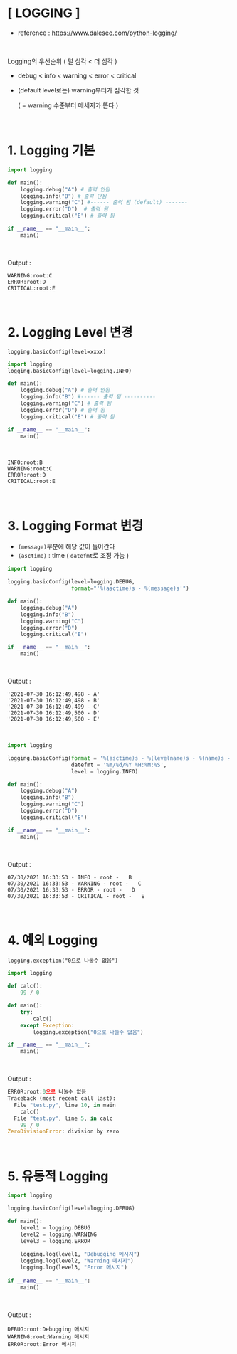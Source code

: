 # [ LOGGING ]

- reference : https://www.daleseo.com/python-logging/

<br>

Logging의 우선순위 ( 덜 심각 < 더 심각 )

- debug < info < warning < error < critical

- (default level로는) warning부터가 심각한 것

  ( = warning 수준부터 메세지가 뜬다 )

<br>

# 1. Logging 기본

```python
import logging

def main():    
    logging.debug("A") # 출력 안됨
    logging.info("B") # 출력 안됨
    logging.warning("C") #------ 출력 됨 (default) -------
    logging.error("D")  # 출력 됨
    logging.critical("E") # 출력 됨

if __name__ == "__main__":
    main()
```

<br>

Output :

```
WARNING:root:C
ERROR:root:D
CRITICAL:root:E
```

<br>

# 2. Logging Level 변경

`logging.basicConfig(level=xxxx)`

```python
import logging
logging.basicConfig(level=logging.INFO)

def main():    
    logging.debug("A") # 출력 안됨
    logging.info("B") #------ 출력 됨 ----------
    logging.warning("C") # 출력 됨
    logging.error("D") # 출력 됨
    logging.critical("E") # 출력 됨

if __name__ == "__main__":
    main()
```

<br>

```
INFO:root:B
WARNING:root:C
ERROR:root:D
CRITICAL:root:E
```

<br>

# 3. Logging Format 변경

- `(message)`부분에 해당 값이 들어간다
- `(asctime)` : time ( `datefmt`로 조정 가능 )

```python
import logging

logging.basicConfig(level=logging.DEBUG,
                    format="'%(asctime)s - %(message)s'")

def main():    
    logging.debug("A") 
    logging.info("B") 
    logging.warning("C")
    logging.error("D") 
    logging.critical("E")

if __name__ == "__main__":
    main()
```

<br>

Output :

```
'2021-07-30 16:12:49,498 - A'
'2021-07-30 16:12:49,498 - B'
'2021-07-30 16:12:49,499 - C'
'2021-07-30 16:12:49,500 - D'
'2021-07-30 16:12:49,500 - E'
```

<br>

```python
import logging

logging.basicConfig(format = '%(asctime)s - %(levelname)s - %(name)s - %(message)s', 
                    datefmt = '%m/%d/%Y %H:%M:%S',
                    level = logging.INFO)

def main():    
    logging.debug("A") 
    logging.info("B") 
    logging.warning("C")
    logging.error("D") 
    logging.critical("E")

if __name__ == "__main__":
    main()
```

<br>

Output :

```
07/30/2021 16:33:53 - INFO - root -   B
07/30/2021 16:33:53 - WARNING - root -   C
07/30/2021 16:33:53 - ERROR - root -   D
07/30/2021 16:33:53 - CRITICAL - root -   E
```

<br>

# 4. 예외 Logging

`logging.exception("0으로 나눌수 없음")` 

```python
import logging

def calc():
    99 / 0

def main():
    try:
        calc()
    except Exception:
        logging.exception("0으로 나눌수 없음")

if __name__ == "__main__":
    main()
```

<br>

Output :

```python
ERROR:root:0으로 나눌수 없음
Traceback (most recent call last):
  File "test.py", line 10, in main
    calc()
  File "test.py", line 5, in calc
    99 / 0
ZeroDivisionError: division by zero
```

<br>

# 5. 유동적 Logging

```python
import logging

logging.basicConfig(level=logging.DEBUG)

def main():
    level1 = logging.DEBUG
    level2 = logging.WARNING
    level3 = logging.ERROR  
    
    logging.log(level1, "Debugging 메시지")
    logging.log(level2, "Warning 메시지")
    logging.log(level3, "Error 메시지")
    
if __name__ == "__main__":
    main()
```

<br>

Output : 

```
DEBUG:root:Debugging 메시지
WARNING:root:Warning 메시지
ERROR:root:Error 메시지
```

